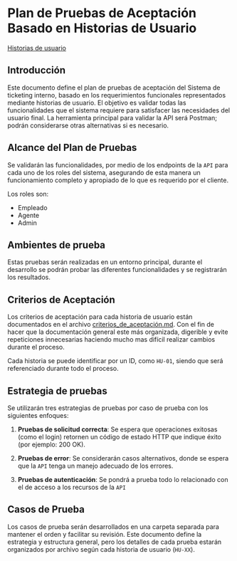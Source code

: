 # Plan de Pruebas de Aceptación Basado en Historias de Usuario

[Historias de usuario](../1.Requirements/3.UserStories.md)

## Introducción

Este documento define el plan de pruebas de aceptación del Sistema de ticketing interno,
basado en los requerimientos funcionales representados mediante historias de usuario.
El objetivo es validar todas las funcionalidades que el sistema requiere para
satisfacer las necesidades del usuario final.
La herramienta principal para validar la API será Postman; podrán considerarse otras
alternativas si es necesario.

## Alcance del Plan de Pruebas

Se validarán las funcionalidades, por medio de los endpoints de la `API` para cada
uno de los roles del sistema, asegurando de esta manera un funcionamiento completo
y apropiado de lo que es requerido por el cliente.

Los roles son:

- Empleado
- Agente
- Admin

## Ambientes de prueba

Estas pruebas serán realizadas en un entorno principal, durante el desarrollo se
podrán probar las diferentes funcionalidades y se registrarán los resultados.

## Criterios de Aceptación

Los criterios de aceptación para cada historia de usuario están documentados en el
archivo [criterios_de_aceptación.md](./2.criterios-de-aceptacion.md). Con el fin de hacer que la documentación
general este más organizada, digerible y evite repeticiones innecesarias haciendo
mucho mas difícil realizar cambios durante el proceso.

Cada historia se puede identificar por un ID, como `HU-01`, siendo que será referenciado
durante todo el proceso.

## Estrategia de pruebas

Se utilizarán tres estrategias de pruebas por caso de prueba con los siguientes enfoques:

1. **Pruebas de solicitud correcta**: Se espera que operaciones exitosas (como el login)
   retornen un código de estado HTTP que indique éxito (por ejemplo: 200 OK).

2. **Pruebas de error**: Se considerarán casos alternativos, donde se espera que
   la `API` tenga un manejo adecuado de los errores.

3. **Pruebas de autenticación**: Se pondrá a prueba todo lo relacionado con el
   de acceso a los recursos de la `API`

## Casos de Prueba

Los casos de prueba serán desarrollados en una carpeta separada para mantener el
orden y facilitar su revisión. Este documento define la estrategia y estructura general,
pero los detalles de cada prueba estarán organizados por archivo según cada historia
de usuario (`HU-XX`).
